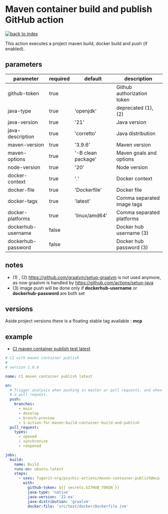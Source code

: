 # Maven container build and publish GitHub action

[![back to index](https://img.shields.io/badge/back-to%20index-teal.svg)](../README.md)

This action executes a project maven build, docker build and push (if enabled).

## parameters

| parameter          | required | default            | description                |
|--------------------|----------|--------------------|----------------------------|
| github-token       | true     |                    | Github authorization token |
| java-type          | true     | 'openjdk'          | deprecated (1), (2)        |
| java-version       | true     | '21'               | Java version               |
| java-description   | true     | 'corretto'         | Java distribution          |
| maven-version      | true     | '3.9.6'            | Maven version              |
| maven-options      | true     | '-B clean package' | Maven goals and options    |
| node-version       | true     | '20'               | Node version               |
| docker-context     | true     | '.'                | Docker context             |
| docker-file        | true     | 'Dockerfile'       | Docker file                |
| docker-tags        | true     | 'latest'           | Comma separated image tags |
| docker-platforms   | true     | 'linux/amd64'      | Comma separated platforms  |
| dockerhub-username | false    |                    | Docker hub username (3)    |
| dockerhub-password | false    |                    | Docker hub password (3)    |


## notes

- (1) , (2) <https://github.com/graalvm/setup-graalvm> is not used anymore, as now graalvm is handled by <https://github.com/actions/setup-java>
- (3) image push will be done only if **dockerhub-username** or **dockerhub-password** are both set

## versions

Aside project versions there is a floating stable tag available : **mcp**

## example

- [CI maven container publish test latest](../.github/workflows/maven-container-publish-latest.yml)

```yaml
# CI with maven container publish
#
# version 1.0.0

name: CI maven container publish latest

on:
  # Trigger analysis when pushing in master or pull requests, and when creating
  # a pull request.
  push:
    branches:
      - main
      - develop
      - branch-preview
      - 1-action-for-maven-build-container-build-and-publish
  pull_request:
    types:
      - opened
      - synchronize
      - reopened

jobs:
  build:
    name: Build
    runs-on: ubuntu-latest
    steps:
      - uses: fugerit-org/psychic-actions/maven-container-publish@mcp
        with:
          github-token: ${{ secrets.GITHUB_TOKEN }}
          java-type: 'native'
          java-version: '22-ea'
          java-distribution: 'graalvm'
          docker-file: 'src/test/docker/Dockerfile.jvm'
```